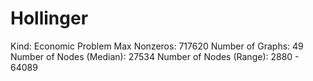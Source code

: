 # Hollinger

Kind: Economic Problem
Max Nonzeros: 717620
Number of Graphs: 49
Number of Nodes (Median): 27534
Number of Nodes (Range): 2880 - 64089